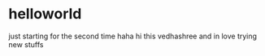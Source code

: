# helloworld
just starting for the second time haha
hi this vedhashree and in love trying new stuffs
